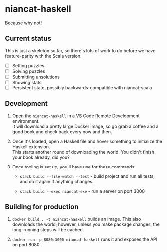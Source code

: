 # niancat-haskell

Because why not!

## Current status

This is just a skeleton so far, so there's lots of work to do before we
have feature-parity with the Scala version.

- [ ] Setting puzzles
- [ ] Solving puzzles
- [ ] Submitting unsolutions
- [ ] Showing stats
- [ ] Persistent state, possibly backwards-compatible with niancat-scala

## Development

1. Open the `niancat-haskell` in a VS Code Remote Development environment.  
   It will download a pretty large Docker image, so go grab a coffee and a good book
   and check back every now and then.

1. Once it's loaded, open a Haskell file and hover something to initialize the Haskell extension.  
   This starts another round of downloading the world. You didn't finish your book already, did you?

1. Once tooling is set up, you'll have use for these commands:

   - `stack build --file-watch --test` - build project and run all tests,
     and do it again if anything changes.

   - `stack build --exec niancat-exe` - run a server on port 3000

## Building for production

1. `docker build . -t niancat-haskell` builds an image. This
   also downloads the world; however, unless you make package changes,
   the long-running steps will be cached.

1. `docker run -p 8080:3000 niancat-haskell` runs it and exposes the API
   on port 8080.
